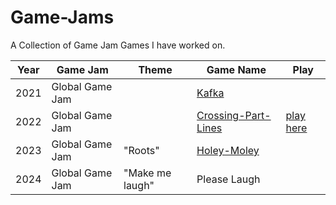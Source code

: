 # Game-Jams
A Collection of Game Jam Games I have worked on.
  

| Year         | Game Jam     | Theme      | Game Name | Play |
|--------------|--------------|------------|-----------|------|
2021 | Global Game Jam | | [Kafka]("https://github.com/Shellywell123/global-game-jam-2021") | |
2022 | Global Game Jam | | [Crossing-Part-Lines]("https://github.com/Shellywell123/global-game-jam-2022") | [play here]("https://github.com/Shellywell123/global-game-jam-2021") |
2023 | Global Game Jam | "Roots" | [Holey-Moley](https://github.com/Shellywell123/Holey-Moley) | |
2024 | Global Game Jam | "Make me laugh" | Please Laugh | |

